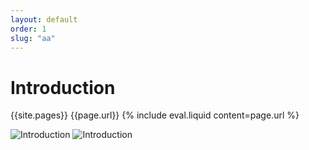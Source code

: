 ```yaml
---
layout: default
order: 1
slug: "aa"
---
```


# Introduction


{{site.pages}}
{{page.url}}
{% include eval.liquid content=page.url %}


![Introduction]({{site.baseurl}}/1-introduction/images/introduction.png)
![Introduction](/1-introduction/images/introduction.png)
